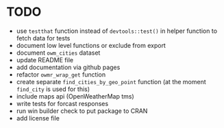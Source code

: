 # TODO

* use `testthat` function instead of `devtools::test()` in helper function to fetch data for tests
* document low level functions or exclude from export
* document `owm_cities` dataset
* update README file
* add documentation via github pages
* refactor `owmr_wrap_get` function
* create separate `find_cities_by_geo_point` function (at the moment `find_city` is used for this)
* include maps api (OpenWeatherMap tms)
* write tests for forcast responses
* run win builder check to put package to CRAN
* add license file
